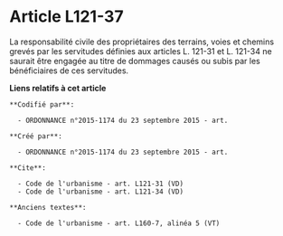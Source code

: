 # Article L121-37

La responsabilité civile des propriétaires des terrains, voies et chemins grevés par les servitudes définies aux articles L.
121-31 et L. 121-34 ne saurait être engagée au titre de dommages causés ou subis par les bénéficiaires de ces servitudes.

**Liens relatifs à cet article**

	**Codifié par**:

	  - ORDONNANCE n°2015-1174 du 23 septembre 2015 - art.

	**Créé par**:

	  - ORDONNANCE n°2015-1174 du 23 septembre 2015 - art.

	**Cite**:

	  - Code de l'urbanisme - art. L121-31 (VD)
	  - Code de l'urbanisme - art. L121-34 (VD)

	**Anciens textes**:

	  - Code de l'urbanisme - art. L160-7, alinéa 5 (VT)
